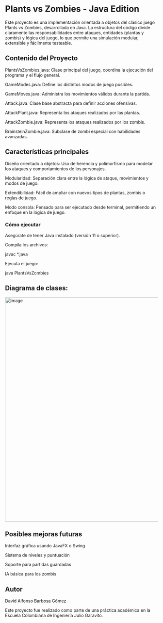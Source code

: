 # Plants vs Zombies - Java Edition

Este proyecto es una implementación orientada a objetos del clásico juego Plants vs Zombies, desarrollada en Java. La estructura del código divide claramente las responsabilidades entre ataques, entidades (plantas y zombis) y lógica del juego, lo que permite una simulación modular, extensible y fácilmente testeable.

## Contenido del Proyecto
PlantsVsZombies.java: Clase principal del juego, coordina la ejecución del programa y el flujo general.

GameModes.java: Define los distintos modos de juego posibles.

GameMoves.java: Administra los movimientos válidos durante la partida.

Attack.java: Clase base abstracta para definir acciones ofensivas.

AttackPlant.java: Representa los ataques realizados por las plantas.

AttackZombie.java: Representa los ataques realizados por los zombis.

BrainsteinZombie.java: Subclase de zombi especial con habilidades avanzadas.

## Características principales
Diseño orientado a objetos: Uso de herencia y polimorfismo para modelar los ataques y comportamientos de los personajes.

Modularidad: Separación clara entre la lógica de ataque, movimientos y modos de juego.

Extendibilidad: Fácil de ampliar con nuevos tipos de plantas, zombis o reglas de juego.

Modo consola: Pensado para ser ejecutado desde terminal, permitiendo un enfoque en la lógica de juego.

### Cómo ejecutar
Asegúrate de tener Java instalado (versión 11 o superior).

Compila los archivos:

javac *.java

Ejecuta el juego:

java PlantsVsZombies

## Diagrama de clases:

<img width="1445" height="740" alt="image" src="https://github.com/user-attachments/assets/2dcbcb7c-dcc3-43d7-97fc-f9dd10424977" />


## Posibles mejoras futuras

Interfaz gráfica usando JavaFX o Swing

Sistema de niveles y puntuación

Soporte para partidas guardadas

IA básica para los zombis

## Autor
David Alfonso Barbosa Gómez


Este proyecto fue realizado como parte de una práctica académica en la Escuela Colombiana de Ingeniería Julio Garavito.
